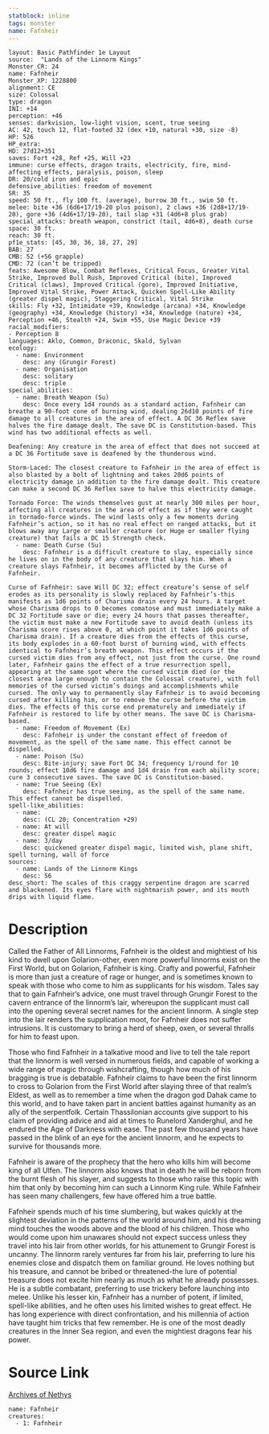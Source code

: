 ```yaml
---
statblock: inline
tags: monster
name: Fafnheir
---
```

```statblock
layout: Basic Pathfinder 1e Layout
source:  "Lands of the Linnorm Kings"
Monster_CR: 24
name: Fafnheir
Monster_XP: 1228800
alignment: CE
size: Colossal
type: dragon
INI: +14
perception: +46
senses: darkvision, low-light vision, scent, true seeing
AC: 42, touch 12, flat-footed 32 (dex +10, natural +30, size -8)
HP: 526
HP_extra: 
HD: 27d12+351
saves: Fort +28, Ref +25, Will +23
immune: curse effects, dragon traits, electricity, fire, mind-affecting effects, paralysis, poison, sleep
DR: 20/cold iron and epic
defensive_abilities: freedom of movement
SR: 35
speed: 50 ft., fly 100 ft. (average), burrow 30 ft., swim 50 ft.
melee: bite +36 (6d6+17/19-20 plus poison), 2 claws +36 (2d8+17/19-20), gore +36 (4d6+17/19-20), tail slap +31 (4d6+8 plus grab)
special_attacks: breath weapon, constrict (tail, 4d6+8), death curse
space: 30 ft.
reach: 30 ft.
pf1e_stats: [45, 30, 36, 18, 27, 29]
BAB: 27
CMB: 52 (+56 grapple)
CMD: 72 (can’t be tripped)
feats: Awesome Blow, Combat Reflexes, Critical Focus, Greater Vital Strike, Improved Bull Rush, Improved Critical (bite), Improved Critical (claws), Improved Critical (gore), Improved Initiative, Improved Vital Strike, Power Attack, Quicken Spell-Like Ability (greater dispel magic), Staggering Critical, Vital Strike
skills: Fly +32, Intimidate +39, Knowledge (arcana) +34, Knowledge (geography) +34, Knowledge (history) +34, Knowledge (nature) +34, Perception +46, Stealth +24, Swim +55, Use Magic Device +39
racial_modifiers:
- Perception 8
languages: Aklo, Common, Draconic, Skald, Sylvan
ecology:
  - name: Environment
    desc: any (Grungir Forest)
  - name: Organisation
    desc: solitary
    desc: triple
special_abilities:
  - name: Breath Weapon (Su)
    desc: Once every 1d4 rounds as a standard action, Fafnheir can breathe a 90-foot cone of burning wind, dealing 26d10 points of fire damage to all creatures in the area of effect. A DC 36 Reflex save halves the fire damage dealt. The save DC is Constitution-based. This wind has two additional effects as well.

Deafening: Any creature in the area of effect that does not succeed at a DC 36 Fortitude save is deafened by the thunderous wind.

Storm-Laced: The closest creature to Fafnheir in the area of effect is also blasted by a bolt of lightning and takes 20d6 points of electricity damage in addition to the fire damage dealt. This creature can make a second DC 36 Reflex save to halve this electricity damage.

Tornado Force: The winds themselves gust at nearly 300 miles per hour, affecting all creatures in the area of effect as if they were caught in tornado-force winds. The wind lasts only a few moments during Fafnheir’s action, so it has no real effect on ranged attacks, but it blows away any Large or smaller creature (or Huge or smaller flying creature) that fails a DC 15 Strength check.
  - name: Death Curse (Su)
    desc: Fafnheir is a difficult creature to slay, especially since he lives on in the body of any creature that slays him. When a creature slays Fafnheir, it becomes afflicted by the Curse of Fafnheir.

Curse of Fafnheir: save Will DC 32; effect creature’s sense of self erodes as its personality is slowly replaced by Fafnheir’s-this manifests as 1d6 points of Charisma drain every 24 hours. A target whose Charisma drops to 0 becomes comatose and must immediately make a DC 32 Fortitude save or die; every 24 hours that passes thereafter, the victim must make a new Fortitude save to avoid death (unless its Charisma score rises above 0, at which point it takes 1d6 points of Charisma drain). If a creature dies from the effects of this curse, its body explodes in a 60-foot burst of burning wind, with effects identical to Fafnheir’s breath weapon. This effect occurs if the cursed victim dies from any effect, not just from the curse. One round later, Fafnheir gains the effect of a true resurrection spell, appearing at the same spot where the cursed victim died (or the closest area large enough to contain the Colossal creature), with full memories of the cursed victim’s doings and accomplishments while cursed. The only way to permanently slay Fafnheir is to avoid becoming cursed after killing him, or to remove the curse before the victim dies. The effects of this curse end prematurely and immediately if Fafnheir is restored to life by other means. The save DC is Charisma-based.
  - name: Freedom of Movement (Ex)
    desc: Fafnheir is under the constant effect of freedom of movement, as the spell of the same name. This effect cannot be dispelled.
  - name: Poison (Su)
    desc: Bite-injury; save Fort DC 34; frequency 1/round for 10 rounds; effect 10d6 fire damage and 1d4 drain from each ability score; cure 3 consecutive saves. The save DC is Constitution-based.
  - name: True Seeing (Ex)
    desc: Fafnheir has true seeing, as the spell of the same name. This effect cannot be dispelled.
spell-like_abilities:
  - name:
    desc: (CL 20; Concentration +29)
  - name: At will
    desc: greater dispel magic
  - name: 3/day
    desc: quickened greater dispel magic, limited wish, plane shift, spell turning, wall of force
sources:
  - name: Lands of the Linnorm Kings
    desc: 56
desc_short: The scales of this craggy serpentine dragon are scarred and blackened. Its eyes flare with nightmarish power, and its mouth drips with liquid flame.
```
# Description
Called the Father of All Linnorms, Fafnheir is the oldest and mightiest of his kind to dwell upon Golarion-other, even more powerful linnorms exist on the First World, but on Golarion, Fafnheir is king. Crafty and powerful, Fafnheir is more than just a creature of rage or hunger, and is sometimes known to speak with those who come to him as supplicants for his wisdom. Tales say that to gain Fafnheir’s advice, one must travel through Grungir Forest to the cavern entrance of the linnorm’s lair, whereupon the supplicant must call into the opening several secret names for the ancient linnorm. A single step into the lair renders the supplication moot, for Fafnheir does not suffer intrusions. It is customary to bring a herd of sheep, oxen, or several thralls for him to feast upon.

Those who find Fafnheir in a talkative mood and live to tell the tale report that the linnorm is well versed in numerous fields, and capable of working a wide range of magic through wishcrafting, though how much of his bragging is true is debatable. Fafnheir claims to have been the first linnorm to cross to Golarion from the First World after slaying three of that realm’s Eldest, as well as to remember a time when the dragon god Dahak came to this world, and to have taken part in ancient battles against humanity as an ally of the serpentfolk. Certain Thassilonian accounts give support to his claim of providing advice and aid at times to Runelord Xanderghul, and he endured the Age of Darkness with ease. The past few thousand years have passed in the blink of an eye for the ancient linnorm, and he expects to survive for thousands more.

Fafnheir is aware of the prophecy that the hero who kills him will become king of all Ulfen. The linnorm also knows that in death he will be reborn from the burnt flesh of his slayer, and suggests to those who raise this topic with him that only by becoming him can such a Linnorm King rule. While Fafnheir has seen many challengers, few have offered him a true battle.

Fafnheir spends much of his time slumbering, but wakes quickly at the slightest deviation in the patterns of the world around him, and his dreaming mind touches the woods above and the blood of his children. Those who would come upon him unawares should not expect success unless they travel into his lair from other worlds, for his attunement to Grungir Forest is uncanny. The linnorm rarely ventures far from his lair, preferring to lure his enemies close and dispatch them on familiar ground. He loves nothing but his treasure, and cannot be bribed or threatened-the lure of potential treasure does not excite him nearly as much as what he already possesses. He is a subtle combatant, preferring to use trickery before launching into melee. Unlike his lesser kin, Fafnheir has a number of potent, if limited, spell-like abilities, and he often uses his limited wishes to great effect. He has long experience with direct confrontation, and his millennia of action have taught him tricks that few remember. He is one of the most deadly creatures in the Inner Sea region, and even the mightiest dragons fear his power.
# Source Link
[Archives of Nethys](https://aonprd.com/MonsterDisplay.aspx?ItemName=Fafnheir)
```encounter-table
name: Fafnheir
creatures:
  - 1: Fafnheir
```
